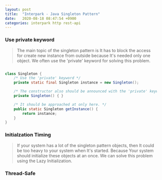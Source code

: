 ```yaml
---
layout: post
title:  "Interpark - Java Singleton Pattern"
date:   2020-08-18 08:47:54 +0900
categories: interpark http rest-api 
---
```


### Use private keyword

> The main topic of the singleton pattern is It has to block the access for create new instance from outside because It's needed only one object.
We often use the 'private' keyword for solving this problem.  

```java

class Singleton {
    /* Use the 'private' keyword */
    private static final Singleton instance = new Singleton();

    /* The constructor also should be announced with the 'private' keyword */
    private Singleton() { }

    /* It should be approached at only here. */
    public static Singleton getInstance() {
        return instance;
    }
}

```

### Initialzation Timing

> If your system has a lot of the singleton pattern objects, then It could be too heavy to your system when It's started.
Because Your system should initialize these objects at an once. We can solve this problem using the Lazy Initialization.



### Thread-Safe